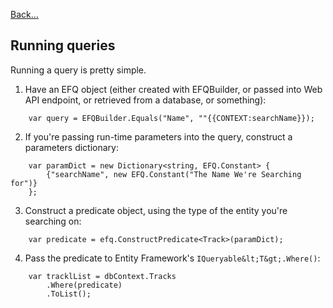 [Back...](../README.md)

## Running queries


Running a query is pretty simple.

1. Have an EFQ object (either created with EFQBuilder, or passed into Web API endpoint, or retrieved from a database, or something):

```
    var query = EFQBuilder.Equals("Name", ""{{CONTEXT:searchName}});

```

2. If you're passing run-time parameters into the query, construct a parameters dictionary:

```
    var paramDict = new Dictionary<string, EFQ.Constant> {
        {"searchName", new EFQ.Constant("The Name We're Searching for")}
    };

```

3. Construct a predicate object, using the type of the entity you're searching on:

```
    var predicate = efq.ConstructPredicate<Track>(paramDict);

```

4. Pass the predicate to Entity Framework's `IQueryable&lt;T&gt;.Where()`:

```
    var tracklList = dbContext.Tracks
        .Where(predicate)
        .ToList();
```

